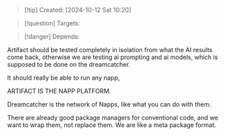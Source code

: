 
>[!tip] Created: [2024-10-12 Sat 10:20]

>[!question] Targets: 

>[!danger] Depends: 

Artifact should be tested completely in isolation from what the AI results come back, otherwise we are testing ai prompting and ai models, which is supposed to be done on the dreamcatcher.

It should really be able to run any napp,

ARTIFACT IS THE NAPP PLATFORM.

Dreamcatcher is the network of Napps, like what you can do with them.

There are already good package managers for conventional code, and we want to wrap them, not replace them.  We are like a meta package format.

